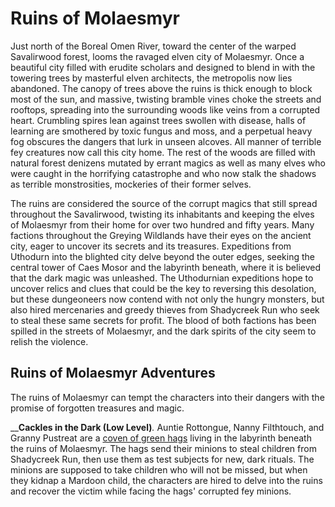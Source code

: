 # Ruins of Molaesmyr

Just north of the Boreal Omen River, toward the center of the warped Savalirwood forest, looms the ravaged elven city of Molaesmyr. Once a beautiful city filled with erudite scholars and designed to blend in with the towering trees by masterful elven architects, the metropolis now lies abandoned. The canopy of trees above the ruins is thick enough to block most of the sun, and massive, twisting bramble vines choke the streets and rooftops, spreading into the surrounding woods like veins from a corrupted heart. Crumbling spires lean against trees swollen with disease, halls of learning are smothered by toxic fungus and moss, and a perpetual heavy fog obscures the dangers that lurk in unseen alcoves. All manner of terrible fey creatures now call this city home. The rest of the woods are filled with natural forest denizens mutated by errant magics as well as many elves who were caught in the horrifying catastrophe and who now stalk the shadows as terrible monstrosities, mockeries of their former selves.

The ruins are considered the source of the corrupt magics that still spread throughout the Savalirwood, twisting its inhabitants and keeping the elves of Molaesmyr from their home for over two hundred and fifty years. Many factions throughout the Greying Wildlands have their eyes on the ancient city, eager to uncover its secrets and its treasures. Expeditions from Uthodurn into the blighted city delve beyond the outer edges, seeking the central tower of Caes Mosor and the labyrinth beneath, where it is believed that the dark magic was unleashed. The Uthodurnian expeditions hope to uncover relics and clues that could be the key to reversing this desolation, but these dungeoneers now contend with not only the hungry monsters, but also hired mercenaries and greedy thieves from Shadycreek Run who seek to steal these same secrets for profit. The blood of both factions has been spilled in the streets of Molaesmyr, and the dark spirits of the city seem to relish the violence.

## Ruins of Molaesmyr Adventures

The ruins of Molaesmyr can tempt the characters into their dangers with the promise of forgotten treasures and magic.

__**Cackles in the Dark (Low Level)**_._ Auntie Rottongue, Nanny Filthtouch, and Granny Pustreat are a [coven of green hags](https://www.dndbeyond.com/monsters/301746-green-hag-coven-variant) living in the labyrinth beneath the ruins of Molaesmyr. The hags send their minions to steal children from Shadycreek Run, then use them as test subjects for new, dark rituals. The minions are supposed to take children who will not be missed, but when they kidnap a Mardoon child, the characters are hired to delve into the ruins and recover the victim while facing the hags' corrupted fey minions.